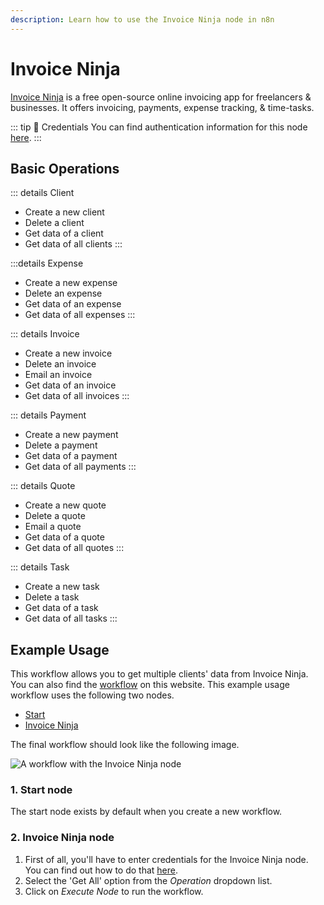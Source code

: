 ```yaml
---
description: Learn how to use the Invoice Ninja node in n8n
---
```


# Invoice Ninja

[Invoice Ninja](https://www.invoiceninja.com/) is a free open-source online invoicing app for freelancers & businesses. It offers invoicing, payments, expense tracking, & time-tasks.

::: tip 🔑 Credentials
You can find authentication information for this node [here](../../../credentials/InvoiceNinja/README.md).
:::

## Basic Operations

::: details Client
- Create a new client
- Delete a client
- Get data of a client
- Get data of all clients
:::

:::details Expense
- Create a new expense
- Delete an expense
- Get data of an expense
- Get data of all expenses
:::

::: details Invoice
- Create a new invoice
- Delete an invoice
- Email an invoice
- Get data of an invoice
- Get data of all invoices
:::

::: details Payment
- Create a new payment
- Delete a payment
- Get data of a payment
- Get data of all payments
:::

::: details Quote
- Create a new quote
- Delete a quote
- Email a quote
- Get data of a quote
- Get data of all quotes
:::

::: details Task
- Create a new task
- Delete a task
- Get data of a task
- Get data of all tasks
:::

## Example Usage

This workflow allows you to get multiple clients' data from Invoice Ninja. You can also find the [workflow](https://n8n.io/workflows/534) on this website. This example usage workflow uses the following two nodes.

- [Start](../../core-nodes/Start/README.md)
- [Invoice Ninja]()

The final workflow should look like the following image.

![A workflow with the Invoice Ninja node](./workflow.png)

### 1. Start node

The start node exists by default when you create a new workflow.

### 2. Invoice Ninja node

1. First of all, you'll have to enter credentials for the Invoice Ninja node. You can find out how to do that [here](../../../credentials/InvoiceNinja/README.md).
2. Select the 'Get All' option from the *Operation* dropdown list.
3. Click on *Execute Node* to run the workflow.
